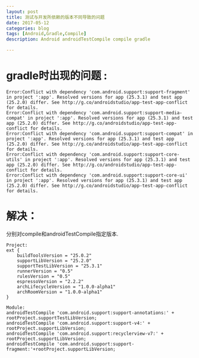 ```yaml
---
layout: post
title: 测试与开发所依赖的版本不同导致的问题
date: 2017-05-12
categories: blog
tags: [Android,Gradle,Compile]
description: Android androidTestCompile compile gradle

---
```


# gradle时出现的问题 :
    Error:Conflict with dependency 'com.android.support:support-fragment' in project ':app'. Resolved versions for app (25.3.1) and test app (25.2.0) differ. See http://g.co/androidstudio/app-test-app-conflict for details.
    Error:Conflict with dependency 'com.android.support:support-media-compat' in project ':app'. Resolved versions for app (25.3.1) and test app (25.2.0) differ. See http://g.co/androidstudio/app-test-app-conflict for details.
    Error:Conflict with dependency 'com.android.support:support-compat' in project ':app'. Resolved versions for app (25.3.1) and test app (25.2.0) differ. See http://g.co/androidstudio/app-test-app-conflict for details.
    Error:Conflict with dependency 'com.android.support:support-core-utils' in project ':app'. Resolved versions for app (25.3.1) and test app (25.2.0) differ. See http://g.co/androidstudio/app-test-app-conflict for details.
    Error:Conflict with dependency 'com.android.support:support-core-ui' in project ':app'. Resolved versions for app (25.3.1) and test app (25.2.0) differ. See http://g.co/androidstudio/app-test-app-conflict for details.
    

# 解决：
  分别对compile和androidTestCompile指定版本.

    Project:
    ext {
        buildToolsVersion = "25.0.2"
        supportLibVersion = "25.2.0"
        supportTestLibVersion = "25.3.1"
        runnerVersion = "0.5"
        rulesVersion = "0.5"
        espressoVersion = "2.2.2"
        archLifecycleVersion = "1.0.0-alpha1"
        archRoomVersion = "1.0.0-alpha1"
    }

    Module:
    androidTestCompile 'com.android.support:support-annotations:' + rootProject.supportTestLibVersion;
    androidTestCompile 'com.android.support:support-v4:' + rootProject.supportLibVersion;
    androidTestCompile 'com.android.support:recyclerview-v7:' + rootProject.supportLibVersion;
    androidTestCompile 'com.android.support:support-fragment:'+rootProject.supportLibVersion;
        

